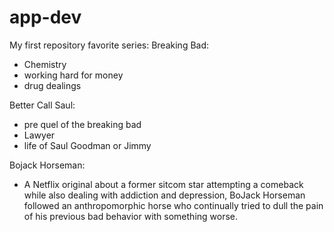 # app-dev
My first repository 
favorite series: 
Breaking Bad:
- Chemistry
- working hard for money 
- drug dealings

Better Call Saul:
- pre quel of the breaking bad
- Lawyer
- life of Saul Goodman or Jimmy


Bojack Horseman:
- A Netflix original about a former sitcom star attempting a comeback while also dealing with addiction and depression, BoJack Horseman followed an anthropomorphic horse who continually tried to dull the pain of his previous bad behavior with something worse.
